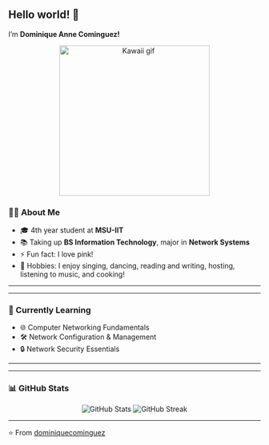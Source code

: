 ## Hello world! 👋

I’m **Dominique Anne Cominguez!**  

<p align="center">
  <img src="https://media2.giphy.com/media/v1.Y2lkPTc5MGI3NjExYmFvNGN3N2V6ZWNkbzJvMnBteTFpMTJrdmdmOG95YXppYWxkZG85NSZlcD12MV9pbnRlcm5hbF9naWZfYnlfaWQmY3Q9Zw/1x0Te26OsnrRw7rlo2/giphy.gif" width="300" alt="Kawaii gif" />
</p>


### 👨‍💻 About Me
- 🎓 4th year student at **MSU-IIT**  
- 📚 Taking up **BS Information Technology**, major in **Network Systems**  
- ⚡ Fun fact: I love pink!
- 🎀 Hobbies: I enjoy singing, dancing, reading and writing, hosting, listening to music, and cooking!


---


---

### 🌱 Currently Learning
- 🌐 Computer Networking Fundamentals  
- 🛠 Network Configuration & Management   
- 🔒 Network Security Essentials 

---

---

### 📊 GitHub Stats
<p align="center">
  <img src="https://github-readme-stats.vercel.app/api?username=dominiquecominguez&show_icons=true&theme=radical" alt="GitHub Stats" />
  <img src="https://github-readme-streak-stats.herokuapp.com/?user=dominiquecominguez&theme=radical" alt="GitHub Streak" />
</p>

---

⭐️ From [dominiquecominguez](https://github.com/dominiquecominguez)
